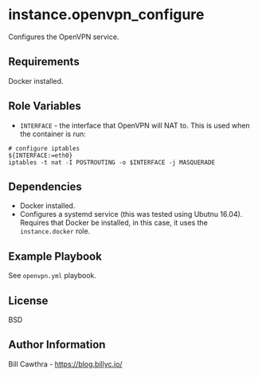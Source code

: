 instance.openvpn_configure
=========

Configures the OpenVPN service.

Requirements
------------

Docker installed.

Role Variables
--------------

- `INTERFACE` - the interface that OpenVPN will NAT to.  This is used when the container is run:
```
# configure iptables
${INTERFACE:=eth0}
iptables -t nat -I POSTROUTING -o $INTERFACE -j MASQUERADE
```

Dependencies
------------

- Docker installed.
- Configures a systemd service (this was tested using Ubutnu 16.04). Requires that Docker be installed, in this case, it uses the `instance.docker` role.

Example Playbook
----------------

See `openvpn.yml` playbook.

License
-------

BSD

Author Information
------------------

Bill Cawthra - https://blog.billyc.io/
